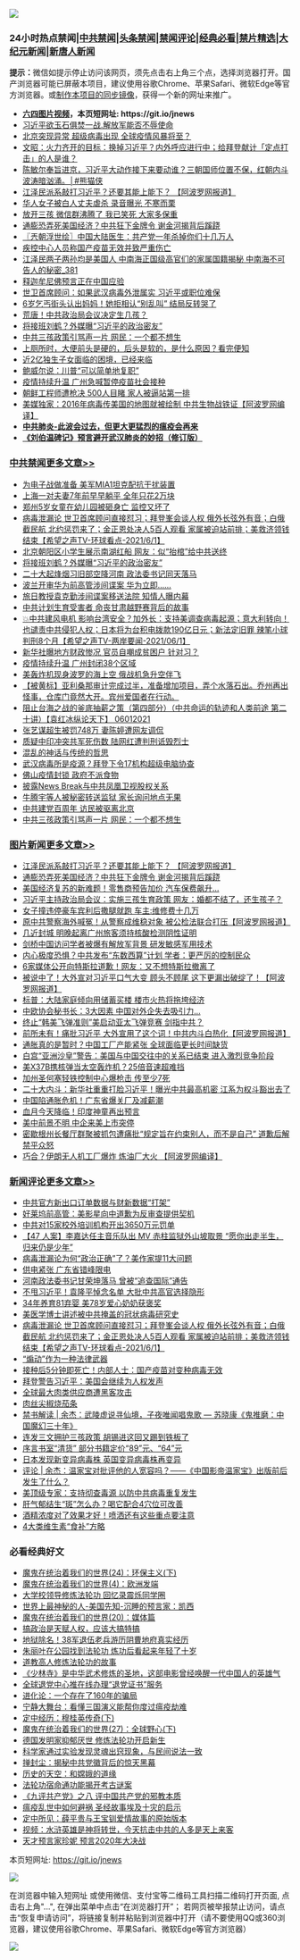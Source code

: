 ![](https://raw.githubusercontent.com/fqnews/bnews/master/64photo/fqnews-qr.jpg)

<div id="tt">
<h3>24小时热点禁闻|<a href="#%E4%B8%AD%E5%85%B1%E7%A6%81%E9%97%BB%E6%9B%B4%E5%A4%9A%E6%96%87%E7%AB%A0">中共禁闻</a>|<a href="#%E5%9B%BE%E7%89%87%E6%96%B0%E9%97%BB%E6%9B%B4%E5%A4%9A%E6%96%87%E7%AB%A0">头条禁闻</a>|<a href="#%E6%96%B0%E9%97%BB%E8%AF%84%E8%AE%BA%E6%9B%B4%E5%A4%9A%E6%96%87%E7%AB%A0">禁闻评论|<a href="#%E5%BF%85%E7%9C%8B%E7%BB%8F%E5%85%B8%E5%A5%BD%E6%96%87">经典必看|<a href="/video.md#%E7%A6%81%E7%89%87%E7%B2%BE%E9%80%89">禁片精选</a>|<a href="https://github.com/fqnews/djy/blob/master/gb/nf1351518.md#1">大纪元新闻</a>|<a href="https://github.com/fqnews/ntdtv/blob/master/gb/prog204.md#1">新唐人新闻</a></h3>
<div><b>提示：</b>微信如提示停止访问该网页，须先点击右上角三个点，选择浏览器打开。国产浏览器可能已屏蔽本项目，建议使用谷歌Chrome、苹果Safari、微软Edge等官方浏览器。或<a href="https://github.com/fqnews/bnews/blob/master/%E5%88%B6%E4%BD%9Cgit%E7%A6%81%E9%97%BB%E9%95%9C%E5%83%8F.md">制作本项目的同步镜像</a>，获得一个新的网址来推广。</div>
<ul>
<li><b><a href="http://d1.bdrive.tk/64.mp4" target="_blank">六四图片视频</a>，本页短网址: https://git.io/jnews</b></li>
<li><a href="/comments/20210601/1557675.md">习近平欲玉石俱焚一战.解放军能否不辱使命</a></li>
<li><a href="/cbnews/20210601/1557835.md">北京突现异常 超级病毒出现 全球疫情风暴将至？</a></li>
<li><a href="/cbnews/20210601/1557663.md">文昭：火力齐开的目标：换掉习近平？内外呼应进行中；给拜登献计「定点打击」的人是谁？</a></li>
<li><a href="/comments/20210601/1557780.md">陈敏尔奉旨进京，习近平大动作接下来要动谁？三朝国师位置不保，红朝内斗波涛暗汹涌。│#熊猫侠</a></li>
<li><a href="/topimagenews/20210601/1557942.md">江泽民派系敲打习近平？还要其能上能下？ 【阿波罗网报道】</a></li>
<li><a href="/cnnews/20210601/1557613.md">华人女子被白人丈夫虐杀 录音曝光 不寒而栗</a></li>
<li><a href="/comments/20210601/1557978.md">放开三孩 微信群沸腾了 我已笑死 大家多保重</a></li>
<li><a href="/topimagenews/20210601/1557763.md">通膨恐弄死美国经济？中共狂下金牌令 谢金河揭背后蹊跷</a></li>
<li><a href="/ssgc/20210601/1557783.md">〖兲朝浮世绘〗中国大陆医生：共产党一年杀掉你们十几万人</a></li>
<li><a href="/headline/20210601/1557998.md">疾控中心人员称国产疫苗无效并致严重伤亡</a></li>
<li><a href="/comments/20210601/1557830.md">江泽民两子两孙均是美国人 中南海正国级高官们的家属国籍揭秘 中南海不可告人的秘密_381</a></li>
<li><a href="/cnnews/20210601/1557867.md">释迦牟尼佛预言正在中国应验</a></li>
<li><a href="/worldnews/20210601/1558150.md">世卫首席顾问：如果武汉病毒外泄属实 习近平或职位难保</a></li>
<li><a href="/cnnews/20210601/1557727.md">6岁乞丐街头认出妈妈！她拒相认“别乱叫” 结局反转哭了</a></li>
<li><a href="/cnnews/20210601/1557617.md">荒唐！中共政治局会议决定生几孩？</a></li>
<li><a href="/cbnews/20210601/1558149.md">将接班刘鹤？外媒曝“习近平的政治密友”</a></li>
<li><a href="/cbnews/20210601/1557915.md">中共三孩政策引骂声一片 网民：一个都不想生</a></li>
<li><a href="/health/20210601/1557882.md">上厕所时，大便前头是硬的，后头是软的，是什么原因？看完便知</a></li>
<li><a href="/cnnews/20210601/1557691.md">近2亿独生子女面临的困境，已经来临</a></li>
<li><a href="/cnnews/20210601/1557614.md">鲍威尔说：川普“可以简单地复职”</a></li>
<li><a href="/cbnews/20210601/1557836.md">疫情持续升温 广州急喊暂停疫苗社会接种</a></li>
<li><a href="/worldnews/20210601/1557735.md">朝鲜工程师遭枪决 500人目睹 家人被逼站第一排</a></li>
<li><a href="/cnnews/20210601/1557904.md">美媒独家：2016年病毒传美国的地图就被绘制 中共生物战铁证【阿波罗网编译】</a></li>
<li><b><a href="/comments/20200211/1275071.md" target="_blank">中共肺炎-此波会过去，但更大更猛烈的瘟疫会再来</a></b></li>
<li><b><a href="/comments/20200207/1272816.md" target="_blank">《刘伯温碑记》预言避开武汉肺炎的妙招（修订版）</a></b></li>
</ul>
</div>

<div class="catlist">
<h3><a href="/cbnews/" target="_blank">中共禁闻</a><span><a href="/cbnews/" target="_blank" rel="nofollow">更多文章>></a></span></h3>
<ul>
<li><a href="/cbnews/20210602/1558271.md" target="_blank">为电子战做准备 美军MIA1坦克配抗干扰装置</a></li>
<li><a href="/cbnews/20210602/1558270.md" target="_blank">上海一对夫妻7年前早早躺平 全年只花2万块</a></li>
<li><a href="/cbnews/20210602/1558269.md" target="_blank">郑州5岁女童在幼儿园被砸身亡 监控又坏了</a></li>
<li><a href="/comments/20210602/1558220.md" target="_blank">病毒泄漏论 世卫首席顾问直接怼习；拜登峯会谈人权 俄外长弦外有音；白俄截民航 北约惩罚来了；金正恩处决人5百人观看 家属被迫站前排；美救济领钱结束【希望之声TV-环球看点-2021/6/1】</a></li>
<li><a href="/cbnews/20210601/1558160.md" target="_blank">北京朝阳区小学生展示南湖红船 网友：似“抬棺”给中共送终</a></li>
<li><a href="/cbnews/20210601/1558149.md" target="_blank">将接班刘鹤？外媒曝“习近平的政治密友”</a></li>
<li><a href="/cbnews/20210601/1558148.md" target="_blank">二十大起烽烟习旧部空降河南 政法委书记同天落马</a></li>
<li><a href="/cbnews/20210601/1558126.md" target="_blank">波兰开审华为前高管涉间谍案 华为立即……</a></li>
<li><a href="/cbnews/20210601/1558125.md" target="_blank">旅日教授袁克勤涉间谍案移送法院 知情人曝内幕</a></li>
<li><a href="/cbnews/20210601/1558104.md" target="_blank">中共计划生育受害者 命丧甘肃越野赛背后的故事</a></li>
<li><a href="/comments/20210601/1558102.md" target="_blank">💥中共建风电机 影响台湾安全？加外长：支持美调查病毒起源；意大利转向！ 也谴责中共侵犯人权；日本将为台积电拨款190亿日元；新法定旧罪 辣笔小球判刑8个月【希望之声TV-两岸要闻-2021/06/1】</a></li>
<li><a href="/cbnews/20210601/1558092.md" target="_blank">新华社曝地方财政惨况 官员自嘲成贫困户 针对习？</a></li>
<li><a href="/cbnews/20210601/1558091.md" target="_blank">疫情持续升温 广州封闭38个区域</a></li>
<li><a href="/cbnews/20210601/1558081.md" target="_blank">美轰炸机现身波罗的海上空 俄战机急升空伴飞</a></li>
<li><a href="/comments/20210601/1558050.md" target="_blank">【被黄标】亚利桑那审计完成过半，准备增加项目，弄个水落石出。乔州再出怪事，仓库门竟然大开。宾州爱国者在行动。</a></li>
<li><a href="/comments/20210601/1558017.md" target="_blank">阻止台海之战的釜底抽薪之策（第四部分）（中共命运的轨迹和人类前途  第二十讲）【袁红冰纵论天下】 06012021</a></li>
<li><a href="/cbnews/20210601/1557984.md" target="_blank">张艺谋超生被罚748万 妻陈婷遭网友调侃</a></li>
<li><a href="/cbnews/20210601/1557983.md" target="_blank">质疑中印冲突共军死伤数 陆网红遭判刑诋毁烈士</a></li>
<li><a href="/comments/20210601/1557898.md" target="_blank">混乱的神话与传统的哲思</a></li>
<li><a href="/cbnews/20210601/1557969.md" target="_blank">武汉病毒所是疫源？拜登下令17机构超级电脑协查</a></li>
<li><a href="/cbnews/20210601/1557956.md" target="_blank">佛山疫情封锁 政府不派食物</a></li>
<li><a href="/cbnews/20210601/1557945.md" target="_blank">披露News Break与中共凤凰卫视股权关系</a></li>
<li><a href="/cbnews/20210601/1557944.md" target="_blank">牛腾宇等人被秘密转送监狱 家长询问地点无果</a></li>
<li><a href="/cbnews/20210601/1557932.md" target="_blank">中共建党百周年 访民被驱离北京</a></li>
<li><a href="/cbnews/20210601/1557915.md" target="_blank">中共三孩政策引骂声一片 网民：一个都不想生</a></li>

</ul>
</div>
<div class="catlist">
<h3><a href="/topimagenews/" target="_blank">图片新闻</a><span><a href="/topimagenews/" target="_blank" rel="nofollow">更多文章>></a></span></h3>
<ul>
<li><a href="/topimagenews/20210601/1557942.md" target="_blank">江泽民派系敲打习近平？还要其能上能下？ 【阿波罗网报道】</a></li>
<li><a href="/topimagenews/20210601/1557763.md" target="_blank">通膨恐弄死美国经济？中共狂下金牌令 谢金河揭背后蹊跷</a></li>
<li><a href="/topimagenews/20210601/1557490.md" target="_blank">美国经济复苏的新难题！零售商预告加价 汽车保费飙升…</a></li>
<li><a href="/topimagenews/20210531/1557253.md" target="_blank">习近平主持政治局会议：实施三孩生育政策 网友：婚都不结了，还生孩子？</a></li>
<li><a href="/topimagenews/20210531/1557216.md" target="_blank">女子撞违停豪车宾利后撒腿就跑 车主:维修费十几万</a></li>
<li><a href="/topimagenews/20210531/1557014.md" target="_blank">原中共警察海外喊冤！从警察成维稳对象 被公检法联合打压【阿波罗网报道】</a></li>
<li><a href="/topimagenews/20210531/1556882.md" target="_blank">几近封城 明晚起离广州旅客须持核酸检测阴性证明</a></li>
<li><a href="/topimagenews/20210531/1556881.md" target="_blank">剑桥中国访问学者被爆有解放军背景 研发敏感军用技术</a></li>
<li><a href="/topimagenews/20210530/1556364.md" target="_blank">内心极度恐惧？中共发布“东数西算”计划 学者：更严厉的控制民众</a></li>
<li><a href="/topimagenews/20210529/1556157.md" target="_blank">6家媒体公开向特斯拉道歉！网友：又不想特斯拉撤离了</a></li>
<li><a href="/topimagenews/20210529/1556099.md" target="_blank">被说中了！大外宣对习近平口气大变 顾头不顾尾 这下更漏出破绽了！【阿波罗网报道】</a></li>
<li><a href="/topimagenews/20210529/1555930.md" target="_blank">标普：大陆家庭倾向用储蓄买楼 楼市火热将拖垮经济</a></li>
<li><a href="/topimagenews/20210529/1555876.md" target="_blank">中欧协会秘书长：3大因素 中国对外企失去吸引力…</a></li>
<li><a href="/topimagenews/20210529/1555852.md" target="_blank">终止“韩美飞弹准则”美启动亚太飞弹竞赛 剑指中共？</a></li>
<li><a href="/topimagenews/20210528/1555477.md" target="_blank">前所未有！痛批习近平 大外宣用了这个词！中共内斗白热化【阿波罗网报道】</a></li>
<li><a href="/topimagenews/20210528/1555148.md" target="_blank">通胀真的是暂时？中国工厂产能紧张 全球面临更长时间缺货</a></li>
<li><a href="/topimagenews/20210527/1554774.md" target="_blank">白宫“亚洲沙皇”警告：美国与中国交往中的关系已结束 进入激烈竞争阶段</a></li>
<li><a href="/topimagenews/20210527/1554539.md" target="_blank">美X37B携核弹当太空轰炸机？25倍音速超难挡</a></li>
<li><a href="/topimagenews/20210527/1554450.md" target="_blank">加州圣何塞轻铁控制中心爆枪击 传至少7死</a></li>
<li><a href="/topimagenews/20210526/1554119.md" target="_blank">二十大内斗：新华社重重打脸习近平！曝光中共最高机密 江系为权斗豁出去了</a></li>
<li><a href="/topimagenews/20210526/1554065.md" target="_blank">中国陷通胀危机！广东省爆关厂及减薪潮</a></li>
<li><a href="/topimagenews/20210526/1554015.md" target="_blank">血月今天降临！印度神童再出预言</a></li>
<li><a href="/topimagenews/20210526/1553823.md" target="_blank">美中前景不明 中企来美上市突停</a></li>
<li><a href="/topimagenews/20210526/1553805.md" target="_blank">密歇根州长餐厅群聚被抓包遭痛批“规定旨在约束别人，而不是自己” 道歉后解禁平众怒</a></li>
<li><a href="/topimagenews/20210525/1553428.md" target="_blank">巧合？伊朗无人机工厂爆炸 炼油厂大火 【阿波罗网编译】</a></li>

</ul>
</div>
<div class="catlist">
<h3><a href="/comments/" target="_blank">新闻评论</a><span><a href="/comments/" target="_blank" rel="nofollow">更多文章>></a></span></h3>
<ul>
<li><a href="/comments/20210602/1558283.md" target="_blank">中共官方新出口订单数据与财新数据“打架”</a></li>
<li><a href="/comments/20210602/1558268.md" target="_blank">好莱坞前高管：美影星向中道歉为反审查提供契机</a></li>
<li><a href="/comments/20210602/1558267.md" target="_blank">中共对15家校外培训机构开出3650万元罚单</a></li>
<li><a href="/comments/20210602/1558266.md" target="_blank">【47 人案】李嘉达任主音乐队出 MV 赤柱监狱外山坡取景 “愿你出走半生，归来仍是少年”</a></li>
<li><a href="/comments/20210602/1558259.md" target="_blank">病毒泄漏论为何“政治正确”了？美作家提11大问题</a></li>
<li><a href="/comments/20210602/1558249.md" target="_blank">供电紧张 广东省错峰限电</a></li>
<li><a href="/comments/20210602/1558248.md" target="_blank">河南政法委书记甘荣坤落马 曾被“追查国际”通告</a></li>
<li><a href="/comments/20210602/1558247.md" target="_blank">不甩习近平！袁隆平悼念名单 大批中共高官选择隐形</a></li>
<li><a href="/comments/20210602/1558235.md" target="_blank">34年养育81弃婴 美78岁爱心奶奶获褒奖</a></li>
<li><a href="/comments/20210602/1558221.md" target="_blank">美医学博士讲述被中共掩盖的冠状病毒研究史</a></li>
<li><a href="/comments/20210602/1558220.md" target="_blank">病毒泄漏论 世卫首席顾问直接怼习；拜登峯会谈人权 俄外长弦外有音；白俄截民航 北约惩罚来了；金正恩处决人5百人观看 家属被迫站前排；美救济领钱结束【希望之声TV-环球看点-2021/6/1】</a></li>
<li><a href="/comments/20210602/1558219.md" target="_blank">“煽动”作为一种法律武器</a></li>
<li><a href="/comments/20210602/1558218.md" target="_blank">接种后5分钟即死亡！内部人士：国产疫苗对变种病毒无效</a></li>
<li><a href="/comments/20210602/1558217.md" target="_blank">拜登警告习近平：美国会继续为人权发声</a></li>
<li><a href="/comments/20210602/1558212.md" target="_blank">全球最大肉类供应商遭黑客攻击</a></li>
<li><a href="/comments/20210602/1558211.md" target="_blank">肉丝尖椒烧茄条</a></li>
<li><a href="/comments/20210602/1558205.md" target="_blank">禁书解读 | 余杰：武陵虚说寻仙境，子夜唯闻唱鬼歌 &#8212; 苏晓康《鬼推磨：中国魔幻三十年》</a></li>
<li><a href="/comments/20210602/1558201.md" target="_blank">连发三文拥护三孩政策 胡锡进这回又踢到铁板了</a></li>
<li><a href="/comments/20210602/1558189.md" target="_blank">序言书室“清货” 部分书籍定价“89”元、“64”元</a></li>
<li><a href="/comments/20210602/1558188.md" target="_blank">日本发现新变异病毒株 英国变异病毒株再变异</a></li>
<li><a href="/comments/20210601/1558182.md" target="_blank">评论 | 余杰：温家宝对批评他的人宽容吗？——《中国影帝温家宝》出版前后发生了什么？</a></li>
<li><a href="/comments/20210601/1558167.md" target="_blank">美顶级专家：支持彻查毒源 以防中共病毒重复发生</a></li>
<li><a href="/comments/20210601/1558157.md" target="_blank">肝气郁结生“斑”怎么办？喝它配合4穴位可改善</a></li>
<li><a href="/comments/20210601/1558156.md" target="_blank">酒精浓度对了效果才好！喷洒还有这些重点要注意</a></li>
<li><a href="/comments/20210601/1558155.md" target="_blank">4大类维生素“食补”方略</a></li>

</ul>
</div>

<div class="catlist">
<h3>必看经典好文</h3>
<ul>
<li><a href="/cbnews/20180907/994846.md" target="_blank">魔鬼在统治着我们的世界(24)：环保主义(下)</a></li>
<li><a href="/topimagenews/20180522/946266.md" target="_blank">魔鬼在统治着我们的世界(4)：欧洲发端</a></li>
<li><a href="/cbnews/20210517/1548104.md" target="_blank">大学校领导修炼法轮功 回忆录震烁同学圈</a></li>
<li><a href="/comments/20200605/783244.md" target="_blank">世界上最神秘的人-美国先知-沉睡的预言家：凯西</a></li>
<li><a href="/comments/20180725/976787.md" target="_blank">魔鬼在统治着我们的世界(20)：媒体篇</a></li>
<li><a href="/comments/20200814/1379994.md" target="_blank">搞政治是天赋人权，应该大搞特搞</a></li>
<li><a href="/cbnews/20200531/1337381.md" target="_blank">地狱除名！38军退伍老兵游历阴曹地府真实经历</a></li>
<li><a href="/comments/20210216/1488271.md" target="_blank">朱丽叶在公园找到法轮功 炼功后看起来年轻了十岁</a></li>
<li><a href="/comments/20200805/1375080.md" target="_blank">道教高人修炼法轮功的故事</a></li>
<li><a href="/comments/20201013/1412612.md" target="_blank">《少林寺》是中华武术修炼的圣地，这部电影曾经唤醒一代中国人的英雄气</a></li>
<li><a href="/cbnews/20200819/1382346.md" target="_blank">全球退党中心推在线办理“退党证书”服务</a></li>
<li><a href="/comments/20200907/1392278.md" target="_blank">进化论：一个存在了160年的骗局</a></li>
<li><a href="/comments/20200527/1273654.md" target="_blank">宁静大舞台：看懂三国演义能帮你度过瘟疫劫难</a></li>
<li><a href="/tculture/xiulian/20151108/468739.md" target="_blank">定中经历：穆桂英传奇(下)</a></li>
<li><a href="/comments/20181224/1052333.md" target="_blank">魔鬼在统治着我们的世界(27)：全球野心(下)</a></li>
<li><a href="/comments/20200722/1364497.md" target="_blank">德国发明家抑郁厌世 修炼法轮功开启新生</a></li>
<li><a href="/comments/20200921/1400587.md" target="_blank">科学家通过实验发现灵魂出窍现象，与民间说法一致</a></li>
<li><a href="/topimagenews/20170218/694213.md" target="_blank">掸封尘：揭秘中共党徽背后的惊天黑幕</a></li>
<li><a href="/cbnews/20190219/1083302.md" target="_blank">历史的天空：和嫦娥的道缘</a></li>
<li><a href="/tculture/20121025/73079.md" target="_blank">法轮功宿命通功能揭开考古谜案</a></li>
<li><a href="/bookonline/20131116/201047.md" target="_blank">《九评共产党》之八 评中国共产党的邪教本质</a></li>
<li><a href="/comments/20200618/1346823.md" target="_blank">瘟疫乱世中如何避祸 圣经故事埃及十灾的启示</a></li>
<li><a href="/comments/20200616/1345658.md" target="_blank">定中所见：薛平贵与王宝钏爱情故事的原始版本</a></li>
<li><a href="/comments/20200623/1273653.md" target="_blank">视频：水浒英雄是神将转世，今天抗击中共的人多是天上来客</a></li>
<li><a href="/topimagenews/20200513/1327828.md" target="_blank">天才预言家珍妮 预言2020年大决战</a></li>

</ul>
</div>

本页短网址: https://git.io/jnews

![](https://raw.githubusercontent.com/fqnews/bnews/master/64photo/fqnews-qr.jpg)

在浏览器中输入短网址 或使用微信、支付宝等二维码工具扫描二维码打开页面, 点击右上角"...", 在弹出菜单中点击“在浏览器打开”； 若网页被举报禁止访问，请点击“恢复申请访问”，将链接复制并粘贴到浏览器中打开（请不要使用QQ或360浏览器，建议使用谷歌Chrome、苹果Safari、微软Edge等官方浏览器）

![](https://raw.githubusercontent.com/fqnews/bnews/master/64photo/wx.jpg)